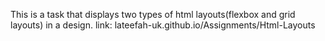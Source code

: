 This is a task that displays two types of html layouts(flexbox and grid layouts) in a design.
link: lateefah-uk.github.io/Assignments/Html-Layouts
